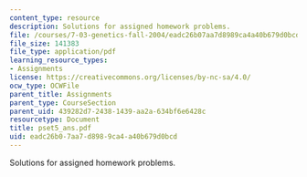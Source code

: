 ```yaml
---
content_type: resource
description: Solutions for assigned homework problems.
file: /courses/7-03-genetics-fall-2004/eadc26b07aa7d8989ca4a40b679d0bcd_pset5_ans.pdf
file_size: 141383
file_type: application/pdf
learning_resource_types:
- Assignments
license: https://creativecommons.org/licenses/by-nc-sa/4.0/
ocw_type: OCWFile
parent_title: Assignments
parent_type: CourseSection
parent_uid: 439282d7-2438-1439-aa2a-634bf6e6428c
resourcetype: Document
title: pset5_ans.pdf
uid: eadc26b0-7aa7-d898-9ca4-a40b679d0bcd
---
```

Solutions for assigned homework problems.